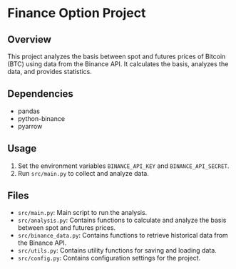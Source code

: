 # Finance Option Project

 ## Overview

 This project analyzes the basis between spot and futures prices of Bitcoin (BTC) using data from the Binance API. It calculates the basis, analyzes the data, and provides statistics.

 ## Dependencies

 *   pandas
 *   python-binance
 *   pyarrow

 ## Usage

 1.  Set the environment variables `BINANCE_API_KEY` and `BINANCE_API_SECRET`.
 2.  Run `src/main.py` to collect and analyze data.

 ## Files

 *   `src/main.py`: Main script to run the analysis.
 *   `src/analysis.py`: Contains functions to calculate and analyze the basis between spot and futures prices.
 *   `src/binance_data.py`: Contains functions to retrieve historical data from the Binance API.
 *   `src/utils.py`: Contains utility functions for saving and loading data.
 *   `src/config.py`: Contains configuration settings for the project.
